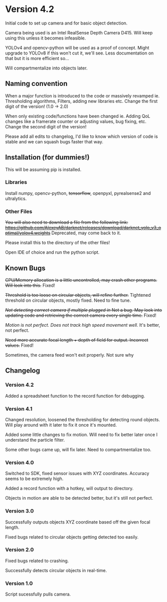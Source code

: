 # Version 4.2

Initial code to set up camera and for basic object detection.

Camera being used is an Intel RealSense Depth Camera D415. Will keep using this unless it becomes infeasible.

YOLOv4 and opencv-python will be used as a proof of concept. Might upgrade to YOLOv8 if this won't cut it, we'll see. Less documentation on that but it is more efficient so...

Will compartmentalize into objects later.

## Naming convention
When a major function is introduced to the code or massively revamped ie. Thresholding algorithms, Filters, adding new libraries etc. Change the first digit of the version! (1.0 -> 2.0)

When only existing code/functions have been changed ie. Adding QoL changes like a framerate counter or adjusting values, bug fixing, etc. Change the second digit of the version!

Please add all edits to changelog, I'd like to know which version of code is stable and we can squash bugs faster that way.

## Installation (for dummies!)
This will be assuming pip is installed.

### Libraries
Install numpy, opencv-python, ~~tensorflow~~, openpyxl, pyrealsense2 and ultralytics.

### Other Files
~~You will also need to download a file from the following link: https://github.com/AlexeyAB/darknet/releases/download/darknet_yolo_v3_optimal/yolov4.weights~~ Deprecated, may come back to it.

Please install this to the directory of the other files!

Open IDE of choice and run the python script.

## Known Bugs
~~CPU/Memory allocation is a little uncontrolled, may crash other programs. Will look into this.~~ Fixed!

~~Threshold is too loose on circular objects, will refine further.~~ Tightened threshold on circular objects, mostly fixed. Need to fine tune.

~~_Not detecting correct camera if multiple plugged in_ Not a bug. May look into updating code and retrieving the correct camera every single time.~~ Fixed!

_Motion is not perfect. Does not track high speed movement well._ It's better, not perfect.

~~Need more accurate focal length + depth of field for output. Incorrect values.~~ Fixed!

Sometimes, the camera feed won't exit properly. Not sure why

## Changelog
### Version 4.2
Added a spreadsheet function to the record function for debugging.

### Version 4.1
Changed resolution, loosened the thresholding for detecting round objects. Will play around with it later to fix it once it's mounted.

Added some little changes to fix motion. Will need to fix better later once I understand the particle filter.

Some other bugs came up, will fix later. Need to compartmentalize too.

### Version 4.0
Switched to SDK, fixed sensor issues with XYZ coordinates. Accuracy seems to be extremely high.

Added a record function with a hotkey, will output to directory.

Objects in motion are able to be detected better, but it's still not perfect.

### Version 3.0
Successfully outputs objects XYZ coordinate based off the given focal length. 

Fixed bugs related to circular objects getting detected too easily.

### Version 2.0
Fixed bugs related to crashing.

Successfully detects circular objects in real-time.

### Version 1.0
Script sucessfully pulls camera.


